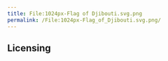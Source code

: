 ```yaml
---
title: File:1024px-Flag of Djibouti.svg.png
permalink: /File:1024px-Flag_of_Djibouti.svg.png/
---
```


## Licensing